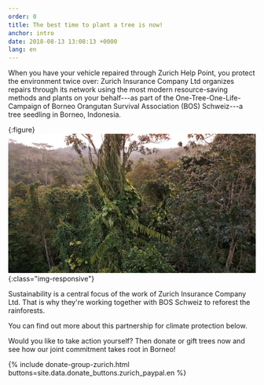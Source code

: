 ```yaml
---
order: 0
title: The best time to plant a tree is now!
anchor: intro
date: 2018-08-13 13:08:13 +0000
lang: en
---
```

When you have your vehicle repaired through Zurich Help Point, you protect the environment twice over: Zurich Insurance Company Ltd organizes repairs through its network using the most modern resource-saving methods and plants on your behalf---as part of the One-Tree-One-Life-Campaign of Borneo Orangutan Survival Association (BOS) Schweiz---a tree seedling in Borneo, Indonesia.

{:figure}
![Forest](/assets/img/intro_forest.jpg){:class="img-responsive"}

Sustainability is a central focus of the work of Zurich Insurance Company Ltd. That is why they're working together with BOS Schweiz to reforest the rainforests. 

You can find out more about this partnership for climate protection below. 

Would you like to take action yourself? Then donate or gift trees now and see how our joint commitment takes root in Borneo!

{% include donate-group-zurich.html buttons=site.data.donate_buttons.zurich_paypal.en %}
